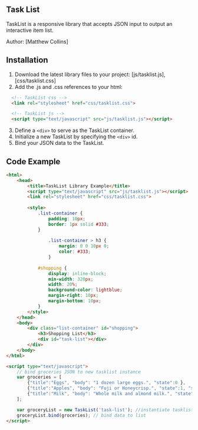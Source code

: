 ## Task List

TaskList is a responsive library that accepts JSON input to output an interactive item list.

Author: [Matthew Collins]

## Installation

1. Download the latest library files to your project: [js/tasklist.js], [css/tasklist.css]
2. Add the .js and .css references to your html:

```html
  <!-- TaskList css -->
  <link rel="stylesheet" href="css/tasklist.css">

  <!-- TaskList js -->
  <script type="text/javascript" src="js/tasklist.js"></script>
```

3. Define a ```<div>``` to serve as the TaskList container.
4. Initialize a new TaskList by specifying the ```<div>``` id.
5. Bind your JSON data to the TaskList.

## Code Example

```html
<html>
	<head>
		<title>TaskList Library Example</title>
		<script type="text/javascript" src="js/tasklist.js"></script>
		<link rel="stylesheet" href="css/tasklist.css">
		
		<style>
			.list-container {
				padding: 10px; 
				border: 1px solid #333; 
			}
			
				.list-container > h3 {
					margin: 0 0 10px 0;
					color: #333;
				}
			
			#shopping {
				display: inline-block; 
				min-width: 320px; 
				width: 20%; 
				background-color: lightblue; 
				margin-right: 10px;
				margin-bottom: 10px;
			}
		</style>
	</head>
	<body>
		<div class="list-container" id="shopping">
			<h3>Shopping List</h3>
			<div id="task-list"></div>
		</div>
	</body>
</html>

<script type="text/javascript">
	// bind groceries JSON to new tasklist instance
	var groceries = [
		{"title":"Eggs", "body": "1 dozen large eggs.", "state":0 },
		{"title":"Apples", "body": "Fuji or Honeycrisp.", "state":1, "status":"Completed Oct 7, 2017, 8:33 AM" },
		{"title":"Milk", "body": "Whole milk and almond milk.", "state":0 }
	];

	var groceryList = new TaskList('task-list'); //instantiate tasklist
	groceryList.bind(groceries); // bind data to list
</script>
```